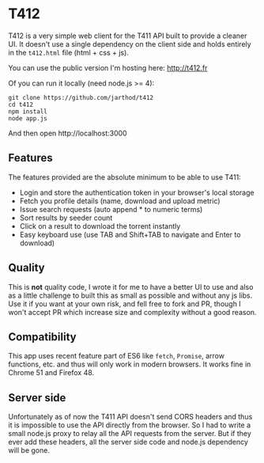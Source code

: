 # T412

T412 is a very simple web client for the T411 API built to provide a cleaner UI. It doesn't use a single dependency on the client side and holds entirely in the `t412.html` file (html + css + js).

You can use the public version I'm hosting here: http://t412.fr

Of you can run it locally (need node.js >= 4):
```
git clone https://github.com/jarthod/t412
cd t412
npm install
node app.js
```
And then open http://localhost:3000

## Features

The features provided are the absolute minimum to be able to use T411:
- Login and store the authentication token in your browser's local storage
- Fetch you profile details (name, download and upload metric)
- Issue search requests (auto append * to numeric terms)
- Sort results by seeder count
- Click on a result to download the torrent instantly
- Easy keyboard use (use TAB and Shift+TAB to navigate and Enter to download)

## Quality

This is **not** quality code, I wrote it for me to have a better UI to use and also as a little challenge to built this as small as possible and without any js libs. Use it if you want at your own risk, and fell free to fork and PR, though I won't accept PR which increase size and complexity without a good reason.

## Compatibility

This app uses recent feature part of ES6 like `fetch`, `Promise`, arrow functions, etc. and thus will only work in modern browsers. It works fine in Chrome 51 and Firefox 48.

## Server side

Unfortunately as of now the T411 API doesn't send CORS headers and thus it is impossible to use the API directly from the browser. So I had to write a small node.js proxy to relay all the API requests from the server. But if they ever add these headers, all the server side code and node.js dependency will be gone.

